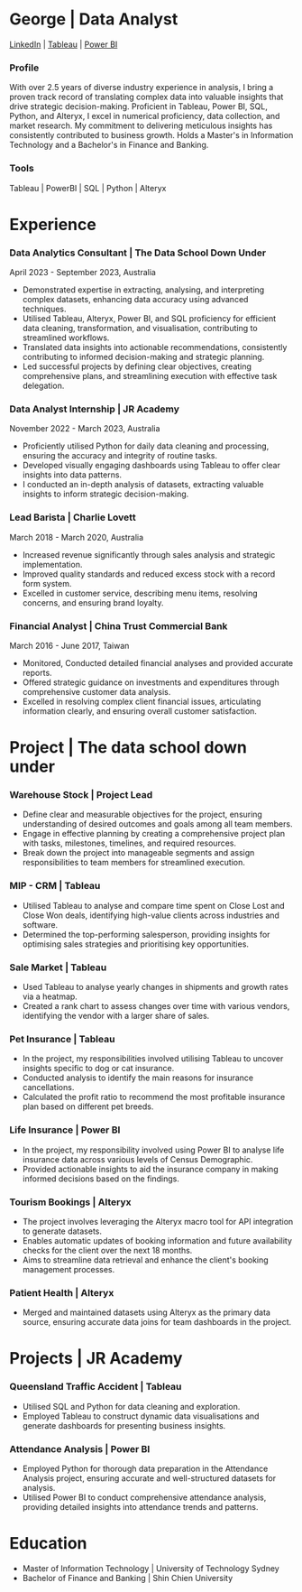 # George | Data Analyst
[LinkedIn](https://www.linkedin.com/in/georgelee322/) | [Tableau](https://public.tableau.com/app/profile/george.lee0322/vizzes) | [Power BI](https://www.novypro.com/profile_projects/georgelee) 

### Profile
With over 2.5 years of diverse industry experience in analysis, I bring a proven track record of translating complex data into valuable insights that drive strategic decision-making. Proficient in Tableau, Power BI, SQL, Python, and Alteryx, I excel in numerical proficiency, data collection, and market research. My commitment to delivering meticulous insights has consistently contributed to business growth. Holds a Master's in Information Technology and a Bachelor's in Finance and Banking.
### Tools
Tableau | PowerBI | SQL | Python | Alteryx

# Experience
### **Data Analytics Consultant | The Data School Down Under**
April 2023 -  September 2023, Australia
- Demonstrated expertise in extracting, analysing, and interpreting complex datasets, enhancing data accuracy using advanced techniques.
- Utilised Tableau, Alteryx, Power BI, and SQL proficiency for efficient data cleaning, transformation, and visualisation, contributing to streamlined workflows.
- Translated data insights into actionable recommendations, consistently contributing to informed decision-making and strategic planning.
- Led successful projects by defining clear objectives, creating comprehensive plans, and streamlining execution with effective task delegation.

### **Data Analyst Internship | JR Academy**
November 2022 - March 2023, Australia
- Proficiently utilised Python for daily data cleaning and processing, ensuring the accuracy and integrity of routine tasks.
- Developed visually engaging dashboards using Tableau to offer clear insights into data patterns.
- I conducted an in-depth analysis of datasets, extracting valuable insights to inform strategic decision-making.

### **Lead Barista | Charlie Lovett** 
March 2018 - March 2020, Australia
- Increased revenue significantly through sales analysis and strategic implementation.
- Improved quality standards and reduced excess stock with a record form system.
- Excelled in customer service, describing menu items, resolving concerns, and ensuring brand loyalty.

### **Financial Analyst | China Trust Commercial Bank**
March 2016 - June 2017, Taiwan
- Monitored, Conducted detailed financial analyses and provided accurate reports.
- Offered strategic guidance on investments and expenditures through comprehensive customer data analysis.
- Excelled in resolving complex client financial issues, articulating information clearly, and ensuring overall customer satisfaction.

# Project | The data school down under
### Warehouse Stock | Project Lead
- Define clear and measurable objectives for the project, ensuring understanding of desired outcomes and goals among all team members.
- Engage in effective planning by creating a comprehensive project plan with tasks, milestones, timelines, and required resources.
- Break down the project into manageable segments and assign responsibilities to team members for streamlined execution.

### MIP - CRM | Tableau
- Utilised Tableau to analyse and compare time spent on Close Lost and Close Won deals, identifying high-value clients across industries and software.
- Determined the top-performing salesperson, providing insights for optimising sales strategies and prioritising key opportunities.

### Sale Market | Tableau
- Used Tableau to analyse yearly changes in shipments and growth rates via a heatmap.
- Created a rank chart to assess changes over time with various vendors, identifying the vendor with a larger share of sales.

### Pet Insurance | Tableau
- In the project, my responsibilities involved utilising Tableau to uncover insights specific to dog or cat insurance.
- Conducted analysis to identify the main reasons for insurance cancellations.
- Calculated the profit ratio to recommend the most profitable insurance plan based on different pet breeds.

### Life Insurance |  Power BI
- In the project, my responsibility involved using Power BI to analyse life insurance data across various levels of Census Demographic.
- Provided actionable insights to aid the insurance company in making informed decisions based on the findings.

### Tourism Bookings | Alteryx
- The project involves leveraging the Alteryx macro tool for API integration to generate datasets.
- Enables automatic updates of booking information and future availability checks for the client over the next 18 months.
- Aims to streamline data retrieval and enhance the client's booking management processes.

### Patient Health | Alteryx
- Merged and maintained datasets using Alteryx as the primary data source, ensuring accurate data joins for team dashboards in the project.

# Projects | JR Academy

### Queensland Traffic Accident |  Tableau
- Utilised SQL and Python for data cleaning and exploration.
- Employed Tableau to construct dynamic data visualisations and generate dashboards for presenting business insights.

### Attendance Analysis | Power BI 
- Employed Python for thorough data preparation in the Attendance Analysis project, ensuring accurate and well-structured datasets for analysis.
- Utilised Power BI to conduct comprehensive attendance analysis, providing detailed insights into attendance trends and patterns.
 
# Education
- Master of Information Technology | University of Technology Sydney
- Bachelor of Finance and Banking | Shin Chien University
